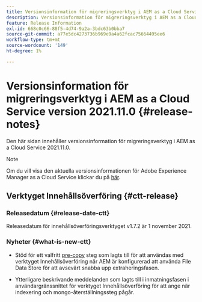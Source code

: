 ```yaml
---
title: Versionsinformation för migreringsverktyg i AEM as a Cloud Service version 2021.11.0
description: Versionsinformation för migreringsverktyg i AEM as a Cloud Service version 2021.11.0
feature: Release Information
exl-id: 668c0c66-88f5-4d74-9a2a-3bdc63b0bba7
source-git-commit: a77e5dc4273736b969e9a4a62fcac75664495ee6
workflow-type: tm+mt
source-wordcount: '149'
ht-degree: 1%

---
```


# Versionsinformation för migreringsverktyg i AEM as a Cloud Service version 2021.11.0 {#release-notes}

Den här sidan innehåller versionsinformation för migreringsverktyg i AEM as a Cloud Service 2021.11.0.

>[!NOTE]
>Om du vill visa den aktuella versionsinformationen för Adobe Experience Manager as a Cloud Service klickar du på [här](https://experienceleague.adobe.com/docs/experience-manager-cloud-service/release-notes/release-notes/release-notes-current.html).

## Verktyget Innehållsöverföring {#ctt-release}

### Releasedatum {#release-date-ctt}

Releasedatum för innehållsöverföringsverktyget v1.7.2 är 1 november 2021.

### Nyheter {#what-is-new-ctt}

* Stöd för ett valfritt [pre-copy](https://experienceleague.adobe.com/docs/experience-manager-cloud-service/moving/cloud-migration/content-transfer-tool/handling-large-content-repositories.html) steg som lagts till för att användas med verktyget Innehållsöverföring när AEM är konfigurerad att använda File Data Store för att avsevärt snabba upp extraheringsfasen.

* Ytterligare beskrivande meddelanden som lagts till i inmatningsfasen i användargränssnittet för verktyget Innehållsöverföring för att ange när indexering och mongo-återställningssteg pågår.
